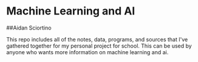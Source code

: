 # Machine Learning and AI
##Aidan Sciortino

This repo includes all of the notes, data, programs, and sources that I've gathered together for my personal project for school. This can be used by anyone who wants more information on machine learning and ai.
